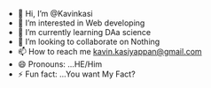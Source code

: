 - 👋 Hi, I’m @Kavinkasi
- 👀 I’m interested in Web developing
- 🌱 I’m currently learning DAa science
- 💞️ I’m looking to collaborate on Nothing
- 📫 How to reach me kavin.kasiyappan@gmail.com
- 😄 Pronouns: ...HE/Him
- ⚡ Fun fact: ...You want My Fact?

<!---
Kavinkasi/Kavinkasi is a ✨ special ✨ repository because its `README.md` (this file) appears on your GitHub profile.
You can click the Preview link to take a look at your changes.
--->

